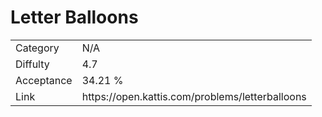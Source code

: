 # Letter Balloons

<table>
    <tr>
        <td>Category</td>
        <td>N/A</td>
    </tr>
    <tr>
        <td>Diffulty</td>
        <td>4.7</td>
    </tr>
    <tr>
        <td>Acceptance</td>
        <td>34.21 %</td>
    </tr>
    <tr>
        <td>Link</td>
        <td>https://open.kattis.com/problems/letterballoons</td>
    </tr>
</table>